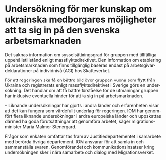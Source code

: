 # Undersökning för mer kunskap om ukrainska medborgares möjligheter att ta sig in på den svenska arbetsmarknaden

Det saknas infor­mation om syssel­sättnings­grad för gruppen med tillfälliga uppehålls­tillstånd enligt mass­flykts­direktivet. Den infor­mation om etable­ring på arbets­mark­naden som finns tillgänglig baseras endast på arbets­givar­deklara­tioner på individ­nivå (AGI) hos Skatte­verket.

För att regeringen ska få en bättre bild över gruppen vuxna som flytt från Ukraina och regist­rerats enligt mass­flykts­direktivet i Sverige görs en under­sökning. Det handlar om att få bättre förstå­else för de utma­ningar gruppen har inklusive eventu­ella hinder för att ta sig in på arbets­marknaden.

– Liknande under­sök­ningar har gjorts i andra länder och erfaren­heten visar att det kan fungera som värde­fullt under­lag för regeringen. IOM har genom­fört flera liknande under­sökningar i andra europeiska länder och upp­skattas därmed ha goda förut­sätt­ningar att genom­föra arbetet, säger migrations­minister Maria Malmer Stenergard.

Frågor som enkäten omfattar tas fram av Justitie­departe­mentet i sam­arbete med berörda övriga departe­ment. IOM ansvarar för att samla in och samman­ställa svaren. Genom­förandet och kommu­nika­tions­insatser kring under­sök­ningen sker i nära sam­arbete och dialog med Migrations­verket.
